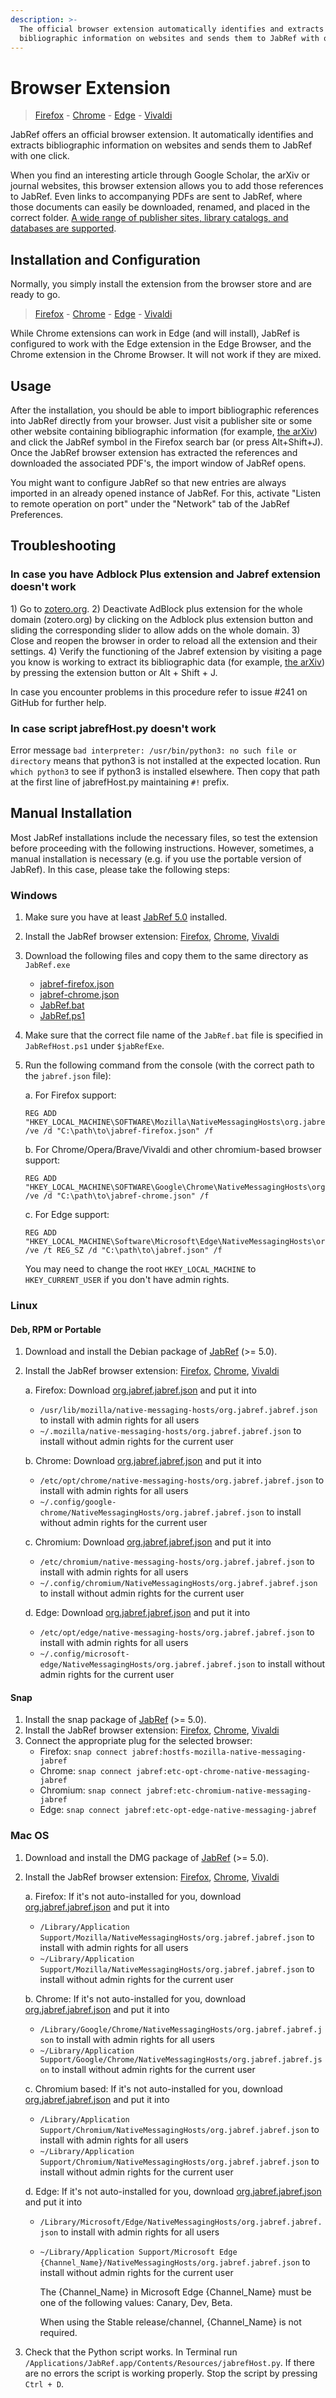 ```yaml
---
description: >-
  The official browser extension automatically identifies and extracts
  bibliographic information on websites and sends them to JabRef with one click.
---
```


# Browser Extension

> [Firefox](https://addons.mozilla.org/en-US/firefox/addon/jabref/?src=external-github) - [Chrome](https://chrome.google.com/webstore/detail/jabref-browser-extension/bifehkofibaamoeaopjglfkddgkijdlh) - [Edge](https://microsoftedge.microsoft.com/addons/detail/pgkajmkfgbehiomipedjhoddkejohfna) - [Vivaldi](https://chrome.google.com/webstore/detail/jabref-browser-extension/bifehkofibaamoeaopjglfkddgkijdlh)

JabRef offers an official browser extension. It automatically identifies and extracts bibliographic information on websites and sends them to JabRef with one click.

When you find an interesting article through Google Scholar, the arXiv or journal websites, this browser extension allows you to add those references to JabRef. Even links to accompanying PDFs are sent to JabRef, where those documents can easily be downloaded, renamed, and placed in the correct folder. [A wide range of publisher sites, library catalogs, and databases are supported](https://www.zotero.org/support/translators).

## Installation and Configuration

Normally, you simply install the extension from the browser store and are ready to go.

> [Firefox](https://addons.mozilla.org/en-US/firefox/addon/jabref/?src=external-github) - [Chrome](https://chrome.google.com/webstore/detail/jabref-browser-extension/bifehkofibaamoeaopjglfkddgkijdlh) - [Edge](https://microsoftedge.microsoft.com/addons/detail/pgkajmkfgbehiomipedjhoddkejohfna) - [Vivaldi](https://chrome.google.com/webstore/detail/jabref-browser-extension/bifehkofibaamoeaopjglfkddgkijdlh)

While Chrome extensions can work in Edge \(and will install\), JabRef is configured to work with the Edge extension in the Edge Browser, and the Chrome extension in the Chrome Browser. It will not work if they are mixed.

## Usage

After the installation, you should be able to import bibliographic references into JabRef directly from your browser. Just visit a publisher site or some other website containing bibliographic information \(for example, [the arXiv](http://arxiv.org/list/gr-qc/pastweek?skip=0&show=5)\) and click the JabRef symbol in the Firefox search bar \(or press Alt+Shift+J\). Once the JabRef browser extension has extracted the references and downloaded the associated PDF's, the import window of JabRef opens.

You might want to configure JabRef so that new entries are always imported in an already opened instance of JabRef. For this, activate "Listen to remote operation on port" under the "Network" tab of the JabRef Preferences.

## Troubleshooting

### In case you have Adblock Plus extension and Jabref extension doesn't work

1\) Go to [zotero.org](https://zotero.org). 2\) Deactivate AdBlock plus extension for the whole domain \(zotero.org\) by clicking on the Adblock plus extension button and sliding the corresponding slider to allow adds on the whole domain. 3\) Close and reopen the browser in order to reload all the extension and their settings. 4\) Verify the functioning of the Jabref extension by visiting a page you know is working to extract its bibliographic data \(for example, [the arXiv](http://arxiv.org/list/gr-qc/pastweek?skip=0&show=5)\) by pressing the extension button or Alt + Shift + J.

In case you encounter problems in this procedure refer to issue \#241 on GitHub for further help.

### In case script jabrefHost.py doesn't work

Error message `bad interpreter: /usr/bin/python3: no such file or directory` means that python3 is not installed at the expected location. Run `which python3` to see if python3 is installed elsewhere. Then copy that path at the first line of jabrefHost.py maintaining `#!` prefix.

## Manual Installation

Most JabRef installations include the necessary files, so test the extension before proceeding with the following instructions. However, sometimes, a manual installation is necessary \(e.g. if you use the portable version of JabRef\). In this case, please take the following steps:

### Windows

1. Make sure you have at least [JabRef 5.0](https://www.jabref.org/#download) installed.
2. Install the JabRef browser extension: [Firefox](https://addons.mozilla.org/en-US/firefox/addon/jabref/?src=external-github), [Chrome](https://chrome.google.com/webstore/detail/jabref-browser-extension/bifehkofibaamoeaopjglfkddgkijdlh), [Vivaldi](https://chrome.google.com/webstore/detail/jabref-browser-extension/bifehkofibaamoeaopjglfkddgkijdlh)
3. Download the following files and copy them to the same directory as `JabRef.exe`
   * [jabref-firefox.json](https://raw.githubusercontent.com/JabRef/jabref/main/buildres/windows/jabref-firefox.json)
   * [jabref-chrome.json](https://raw.githubusercontent.com/JabRef/jabref/main/buildres/windows/jabref-chrome.json)
   * [JabRef.bat](https://raw.githubusercontent.com/JabRef/jabref/main/buildres/windows/JabRefHost.bat)
   * [JabRef.ps1](https://raw.githubusercontent.com/JabRef/jabref/main/buildres/windows/JabRefHost.ps1)
4. Make sure that the correct file name of the `JabRef.bat` file is specified in `JabRefHost.ps1` under `$jabRefExe`.
5. Run the following command from the console \(with the correct path to the `jabref.json` file\):

   a. For Firefox support:

   ```text
   REG ADD "HKEY_LOCAL_MACHINE\SOFTWARE\Mozilla\NativeMessagingHosts\org.jabref.jabref" /ve /d "C:\path\to\jabref-firefox.json" /f
   ```

   b. For Chrome/Opera/Brave/Vivaldi and other chromium-based browser support:

   ```text
   REG ADD "HKEY_LOCAL_MACHINE\SOFTWARE\Google\Chrome\NativeMessagingHosts\org.jabref.jabref" /ve /d "C:\path\to\jabref-chrome.json" /f
   ```

   c. For Edge support:

   ```text
   REG ADD "HKEY_LOCAL_MACHINE\Software\Microsoft\Edge\NativeMessagingHosts\org.jabref.jabref" /ve /t REG_SZ /d "C:\path\to\jabref.json" /f
   ```

   You may need to change the root `HKEY_LOCAL_MACHINE` to `HKEY_CURRENT_USER` if you don't have admin rights.

### Linux

#### Deb, RPM or Portable

1. Download and install the Debian package of [JabRef](https://www.jabref.org/#download) (>= 5.0).
2. Install the JabRef browser extension: [Firefox](https://addons.mozilla.org/en-US/firefox/addon/jabref/?src=external-github), [Chrome](https://chrome.google.com/webstore/detail/jabref-browser-extension/bifehkofibaamoeaopjglfkddgkijdlh), [Vivaldi](https://chrome.google.com/webstore/detail/jabref-browser-extension/bifehkofibaamoeaopjglfkddgkijdlh)

   a. Firefox: Download [org.jabref.jabref.json](https://raw.githubusercontent.com/JabRef/jabref/main/buildres/linux/native-messaging-host/firefox/org.jabref.jabref.json) and put it into

   * `/usr/lib/mozilla/native-messaging-hosts/org.jabref.jabref.json` to install with admin rights for all users
   * `~/.mozilla/native-messaging-hosts/org.jabref.jabref.json` to install without admin rights for the current user

   b. Chrome: Download [org.jabref.jabref.json](https://raw.githubusercontent.com/JabRef/jabref/main/buildres/linux/native-messaging-host/chromium/org.jabref.jabref.json) and put it into

   * `/etc/opt/chrome/native-messaging-hosts/org.jabref.jabref.json` to install with admin rights for all users
   * `~/.config/google-chrome/NativeMessagingHosts/org.jabref.jabref.json` to install without admin rights for the current user

   c. Chromium: Download [org.jabref.jabref.json](https://raw.githubusercontent.com/JabRef/jabref/main/buildres/linux/native-messaging-host/chromium/org.jabref.jabref.json) and put it into

   * `/etc/chromium/native-messaging-hosts/org.jabref.jabref.json` to install with admin rights for all users
   * `~/.config/chromium/NativeMessagingHosts/org.jabref.jabref.json` to install without admin rights for the current user

   d. Edge: Download [org.jabref.jabref.json](https://raw.githubusercontent.com/JabRef/jabref/main/buildres/linux/native-messaging-host/chromium/org.jabref.jabref.json) and put it into

   * `/etc/opt/edge/native-messaging-hosts/org.jabref.jabref.json` to install with admin rights for all users
   * `~/.config/microsoft-edge/NativeMessagingHosts/org.jabref.jabref.json` to install without admin rights for the current user

#### Snap

1. Install the snap package of [JabRef](https://snapcraft.io/jabref) (>= 5.0).
2. Install the JabRef browser extension: [Firefox](https://addons.mozilla.org/en-US/firefox/addon/jabref/?src=external-github), [Chrome](https://chrome.google.com/webstore/detail/jabref-browser-extension/bifehkofibaamoeaopjglfkddgkijdlh), [Vivaldi](https://chrome.google.com/webstore/detail/jabref-browser-extension/bifehkofibaamoeaopjglfkddgkijdlh)
3. Connect the appropriate plug for the selected browser:
   * Firefox: `snap connect jabref:hostfs-mozilla-native-messaging-jabref`
   * Chrome: `snap connect jabref:etc-opt-chrome-native-messaging-jabref`
   * Chromium: `snap connect jabref:etc-chromium-native-messaging-jabref`
   * Edge: `snap connect jabref:etc-opt-edge-native-messaging-jabref`

### Mac OS

1. Download and install the DMG package of [JabRef](https://www.jabref.org/#download) (>= 5.0).
2. Install the JabRef browser extension: [Firefox](https://addons.mozilla.org/en-US/firefox/addon/jabref/?src=external-github), [Chrome](https://chrome.google.com/webstore/detail/jabref-browser-extension/bifehkofibaamoeaopjglfkddgkijdlh), [Vivaldi](https://chrome.google.com/webstore/detail/jabref-browser-extension/bifehkofibaamoeaopjglfkddgkijdlh)

   a. Firefox: If it's not auto-installed for you, download [org.jabref.jabref.json](https://raw.githubusercontent.com/JabRef/jabref/main/buildres/mac/native-messaging-host/firefox/org.jabref.jabref.json) and put it into

   * `/Library/Application Support/Mozilla/NativeMessagingHosts/org.jabref.jabref.json` to install with admin rights for all users
   * `~/Library/Application Support/Mozilla/NativeMessagingHosts/org.jabref.jabref.json` to install without admin rights for the current user

   b. Chrome: If it's not auto-installed for you, download [org.jabref.jabref.json](https://raw.githubusercontent.com/JabRef/jabref/main/buildres/mac/native-messaging-host/chromium/org.jabref.jabref.json) and put it into

   * `/Library/Google/Chrome/NativeMessagingHosts/org.jabref.jabref.json` to install with admin rights for all users
   * `~/Library/Application Support/Google/Chrome/NativeMessagingHosts/org.jabref.jabref.json` to install without admin rights for the current user

   c. Chromium based: If it's not auto-installed for you, download [org.jabref.jabref.json](https://raw.githubusercontent.com/JabRef/jabref/main/buildres/mac/native-messaging-host/chromium/org.jabref.jabref.json) and put it into

   * `/Library/Application Support/Chromium/NativeMessagingHosts/org.jabref.jabref.json` to install with admin rights for all users
   * `~/Library/Application Support/Chromium/NativeMessagingHosts/org.jabref.jabref.json` to install without admin rights for the current user

   d. Edge: If it's not auto-installed for you, download [org.jabref.jabref.json](https://raw.githubusercontent.com/JabRef/jabref/main/buildres/mac/native-messaging-host/chromium/org.jabref.jabref.json) and put it into

   * `/Library/Microsoft/Edge/NativeMessagingHosts/org.jabref.jabref.json` to install with admin rights for all users
   * `~/Library/Application Support/Microsoft Edge {Channel_Name}/NativeMessagingHosts/org.jabref.jabref.json` to install without admin rights for the current user

     The {Channel\_Name} in Microsoft Edge {Channel\_Name} must be one of the following values: Canary, Dev, Beta.

     When using the Stable release/channel, {Channel\_Name} is not required.

3. Check that the Python script works. In Terminal run `/Applications/JabRef.app/Contents/Resources/jabrefHost.py`. If there are no errors the script is working properly. Stop the script by pressing `Ctrl + D`.
